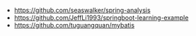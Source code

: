 + https://github.com/seaswalker/spring-analysis
+ https://github.com/JeffLi1993/springboot-learning-example
+ https://github.com/tuguangquan/mybatis